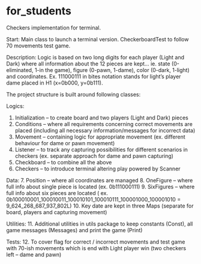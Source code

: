 # for_students

Checkers implementation for terminal.

Start:
Main class to launch a terminal version. CheckerboardTest to follow 70 movements test game.

Description:
Logic is based on two long digits for each player (Light and Dark) where all information about the 12 pieces are kept… ie. state (0-eliminated, 1-in the game), figure (0-pawn, 1-dame), color (0-dark, 1-light) and coordinates.
Ex. 111000111 in bites notation stands for light’s player dame placed in H1 (x=0b000, y=0b111).

The project structure is built around following classes:

Logics: 
1.	Initialization – to create board and two players (Light and Dark) pieces
2.	Conditions – where all requirements concerning correct movements are placed (including all necessary information/messages for incorrect data)
3.	Movement – containing logic for appropriate movement (ex. different behaviour for dame or pawn movement)
4.	Listener – to track any capturing possibilities for different scenarios in checkers (ex. separate approach for dame and pawn capturing)
5.	Checkboard – to combine all the above
6.	Checkers – to introduce terminal altering play powered by Scanner

Data:
7.	Position – where all coordinates are managed
8.	OneFigure – where full info about single piece is located (ex. 0b111000111)
9.	SixFigures – where full info about six pieces are located ( ex. 0b100010001_100010011_100010101_100010111_100001000_100001010 = 9_624_268_687_937_802L)
10.	Key date are kept in three Maps (separate for board, players and capturing movement)

Utilities:
11.	 Additional utilities in utils package to keep constants (Const), all game messages (Messages) and print the game (Print)

Tests:
12.	To cover flag for correct / incorrect movements and test game with 70-ish movements which is end with Light player win (two checkers left – dame and pawn)
